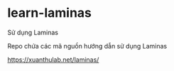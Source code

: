 # learn-laminas
Sử dụng Laminas

Repo chứa các mã nguồn hướng dẫn sử dụng Laminas

https://xuanthulab.net/laminas/
